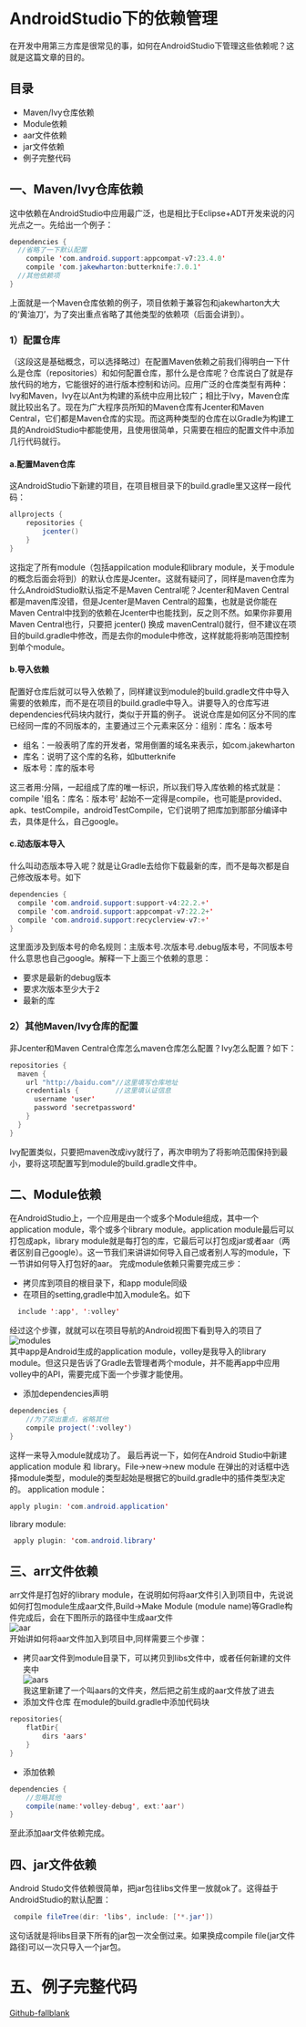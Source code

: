# AndroidStudio下的依赖管理
在开发中用第三方库是很常见的事，如何在AndroidStudio下管理这些依赖呢？这就是这篇文章的目的。
## 目录
- Maven/Ivy仓库依赖
- Module依赖
- aar文件依赖
- jar文件依赖
- 例子完整代码

## 一、Maven/Ivy仓库依赖
这中依赖在AndroidStudio中应用最广泛，也是相比于Eclipse+ADT开发来说的闪光点之一。先给出一个例子：
```Java
dependencies {
  //省略了一下默认配置
    compile 'com.android.support:appcompat-v7:23.4.0'
    compile 'com.jakewharton:butterknife:7.0.1'
  //其他依赖项
}
```
上面就是一个Maven仓库依赖的例子，项目依赖于兼容包和jakewharton大大的‘黄油刀’，为了突出重点省略了其他类型的依赖项（后面会讲到）。
### 1）配置仓库
（这段这是基础概念，可以选择略过）在配置Maven依赖之前我们得明白一下什么是仓库（repositories）和如何配置仓库，那什么是仓库呢？仓库说白了就是存放代码的地方，它能很好的进行版本控制和访问。应用广泛的仓库类型有两种：Ivy和Maven，Ivy在以Ant为构建的系统中应用比较广；相比于Ivy，Maven仓库就比较出名了。现在为广大程序员所知的Maven仓库有Jcenter和Maven Central，它们都是Maven仓库的实现。而这两种类型的仓库在以Gradle为构建工具的AndroidStudio中都能使用，且使用很简单，只需要在相应的配置文件中添加几行代码就行。
#### a.配置Maven仓库
这AndroidStudio下新建的项目，在项目根目录下的build.gradle里又这样一段代码：
```Java
allprojects {
    repositories {
        jcenter()
    }
}
```
这指定了所有module（包括appilcation module和library module，关于module的概念后面会将到）的默认仓库是Jcenter。这就有疑问了，同样是maven仓库为什么AndroidStudio默认指定不是Maven Central呢？Jcenter和Maven Central都是maven库没错，但是Jcenter是Maven Central的超集，也就是说你能在Maven Central中找到的依赖在Jcenter中也能找到，反之则不然。如果你非要用Maven Central也行，只要把  jcenter()  换成  mavenCentral()就行，但不建议在项目的build.gradle中修改，而是去你的module中修改，这样就能将影响范围控制到单个module。
#### b.导入依赖
配置好仓库后就可以导入依赖了，同样建议到module的build.gradle文件中导入需要的依赖库，而不是在项目的build.gradle中导入。讲要导入的仓库写进dependencies代码块内就行，类似于开篇的例子。
说说仓库是如何区分不同的库已经同一库的不同版本的，主要通过三个元素来区分：组别：库名：版本号
- 组名：一般表明了库的开发者，常用倒置的域名来表示，如com.jakewharton
- 库名：说明了这个库的名称，如butterknife
- 版本号：库的版本号

这三者用:分隔，一起组成了库的唯一标识，所以我们导入库依赖的格式就是：
 compile '组名：库名：版本号'
 起始不一定得是compile，也可能是provided、apk、testCompile，androidTestCompile，它们说明了把库加到那部分编译中去，具体是什么，自己google。

 #### c.动态版本导入
 什么叫动态版本导入呢？就是让Gradle去给你下载最新的库，而不是每次都是自己修改版本号。如下
 ```Java
 dependencies {
   compile 'com.android.support:support-v4:22.2.+'
   compile 'com.android.support:appcompat-v7:22.2+'
   compile 'com.android.support:recyclerview-v7:+'
}
```
这里面涉及到版本号的命名规则：主版本号.次版本号.debug版本号，不同版本号什么意思也自己google。解释一下上面三个依赖的意思：
- 要求是最新的debug版本
- 要求次版本至少大于2
- 最新的库

### 2）其他Maven/Ivy仓库的配置
非Jcenter和Maven Central仓库怎么maven仓库怎么配置？Ivy怎么配置？如下：
```Java
repositories {
  maven {
    url "http://baidu.com"//这里填写仓库地址
    credentials {         //这里填认证信息
      username 'user'
      password 'secretpassword'
    }  
  }
}
```
Ivy配置类似，只要把maven改成ivy就行了，再次申明为了将影响范围保持到最小，要将这项配置写到module的build.gradle文件中。

## 二、Module依赖
在AndroidStudio上，一个应用是由一个或多个Module组成，其中一个application module，零个或多个library module。application module最后可以打包成apk，library module就是每打包的库，它最后可以打包成jar或者aar（两者区别自己google）。这一节我们来讲讲如何导入自己或者别人写的module，下一节讲如何导入打包好的aar。
完成module依赖只需要完成三步：
- 拷贝库到项目的根目录下，和app module同级
- 在项目的setting,gradle中加入module名。如下
```Java
  include ':app', ':volley'
```
经过这个步骤，就就可以在项目导航的Android视图下看到导入的项目了<br>
![modules](./pic/chapter2-1.JPG)<br>
其中app是Android生成的application module，volley是我导入的library module。但这只是告诉了Gradle去管理者两个module，并不能再app中应用volley中的API，需要完成下面一个步骤才能使用。
- 添加dependencies声明
```Java
dependencies {
    //为了突出重点，省略其他
    compile project(':volley')
}
```
这样一来导入module就成功了。
最后再说一下，如何在Android Studio中新建application module 和 library。File->new->new module 在弹出的对话框中选择module类型，module的类型起始是根据它的build.gradle中的插件类型决定的。
application module：
```Java
apply plugin: 'com.android.application'
```
library module:
```Java
 apply plugin: 'com.android.library'
 ```

## 三、arr文件依赖
arr文件是打包好的library module，在说明如何将aar文件引入到项目中，先说说如何打包module生成aar文件,Build->Make Module (module name)等Gradle构件完成后，会在下图所示的路径中生成aar文件<br>
![aar](./pic/chapter2-2.JPG)<br>
开始讲如何将aar文件加入到项目中,同样需要三个步骤：
- 拷贝aar文件到module目录下，可以拷贝到libs文件中，或者任何新建的文件夹中<br>
![aars](./pic/chapter2-3.JPG)<br>
我这里新建了一个叫aars的文件夹，然后把之前生成的aar文件放了进去
- 添加文件仓库
在module的build.gradle中添加代码块
```Java
repositories{
    flatDir{
        dirs 'aars'
    }
}
```
- 添加依赖
```Java
dependencies {
    //忽略其他
    compile(name:'volley-debug', ext:'aar')
}
```
至此添加aar文件依赖完成。

## 四、jar文件依赖
Android Studo文件依赖很简单，把jar包往libs文件里一放就ok了。这得益于AndroidStudio的默认配置：
```Java
 compile fileTree(dir: 'libs', include: ['*.jar'])
 ```
 这句话就是将libs目录下所有的jar包一次全倒过来。如果换成compile file(jar文件路径)可以一次只导入一个jar包。

# 五、例子完整代码
[Github-fallblank](https://github.com/fallblank)
